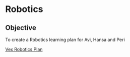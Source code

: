 # Robotics

## Objective
To create a Robotics learning plan for Avi, Hansa and Peri 

[Vex Robotics Plan](https://github.com/venkateshvadlamani/Robotics/blob/master/VEX.md)

